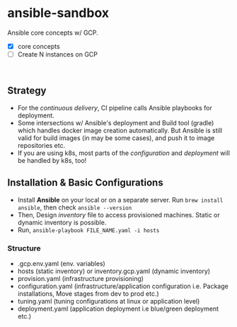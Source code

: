 # ansible-sandbox

Ansible core concepts w/ GCP.

- [x] core concepts
- [ ] Create N instances on GCP 

<br>

## Strategy

- For the _continuous delivery_, CI pipeline calls Ansible playbooks for deployment. 
- Some intersections w/ Ansible's deployment and Build tool (gradle) which handles docker image creation automatically. But Ansible is still valid for build images (in may be some cases), and push it to image repositories etc.
- If you are using k8s, most parts of the _configuration_ and _deployment_ will be handled by k8s, too!

## Installation & Basic Configurations

- Install **Ansible** on your local or on a separate server. Run `brew install ansible`, then check `ansible --version`
- Then, Design _inventory_ file to access provisioned machines. Static or dynamic inventory is possible.
- Run, `ansible-playbook FILE_NAME.yaml -i hosts`

### Structure

- .gcp.env.yaml (env. variables)
- hosts (static inventory) or inventory.gcp.yaml (dynamic inventory)
- provision.yaml (infrastructure provisioning)
- configuration.yaml (infrastructure/application configuration i.e. Package installations, Move stages from dev to prod etc.)
- tuning.yaml (tuning configurations at linux or application level)
- deployment.yaml (application deployment i.e blue/green deployment etc.)


